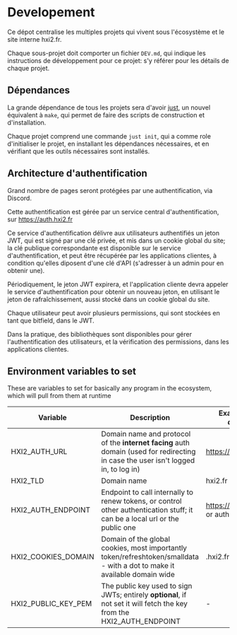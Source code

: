 # Developement

Ce dépot centralise les multiples projets qui vivent sous l'écosystème et le site interne hxi2.fr.

Chaque sous-projet doit comporter un fichier `DEV.md`, qui indique les instructions de développement pour ce projet: s'y référer pour les détails de chaque projet.

## Dépendances
La grande dépendance de tous les projets sera d'avoir [just](https://github.com/casey/just), un nouvel équivalent à `make`, qui permet de faire des scripts de construction et d'installation.

Chaque projet comprend une commande `just init`, qui a comme role d'initialiser le projet, en installant les dépendances nécessaires, et en vérifiant que les outils nécessaires sont installés.

## Architecture d'authentification

Grand nombre de pages seront protégées par une authentification, via Discord.

Cette authentification est gérée par un service central d'authentification, sur https://auth.hxi2.fr

Ce service d'authentification délivre aux utilisateurs authentifiés un jeton JWT, qui est signé par une clé privée, et mis dans un cookie global du site; la clé publique correspondante est disponible sur le service d'authentification, et peut être récupérée par les applications clientes, à condition qu'elles diposent d'une clé d'API (s'adresser à un admin pour en obtenir une).

Périodiquement, le jeton JWT expirera, et l'application cliente devra appeler le service d'authentification pour obtenir un nouveau jeton, en utilisant le jeton de rafraîchissement, aussi stocké dans un cookie global du site.

Chaque utilisateur peut avoir plusieurs permissions, qui sont stockées en tant que bitfield, dans le JWT.

Dans la pratique, des bibliothèques sont disponibles pour gérer l'authentification des utilisateurs, et la vérification des permissions, dans les applications clientes.

## Environment variables to set

These are variables to set for basically any program in the ecosystem, which will pull from them at runtime

| Variable            | Description                                                                                                                        | Example (_not default_)             |
| ------------------- | ---------------------------------------------------------------------------------------------------------------------------------- | ----------------------------------- |
| HXI2_AUTH_URL       | Domain name and protocol of the **internet facing** auth domain (used for redirecting in case the user isn't logged in, to log in) | https://auth.hxi2.com               |
| HXI2_TLD            | Domain name                                                                                                                        | hxi2.fr                             |
| HXI2_AUTH_ENDPOINT  | Endpoint to call internally to renew tokens, or control other authentication stuff; it can be a local url or the public one        | https://auth.hxi2.com or auth:42001 |
| HXI2_COOKIES_DOMAIN | Domain of the global cookies, most importantly token/refreshtoken/smalldata - with a dot to make it available domain wide          | .hxi2.fr                            |
| HXI2_PUBLIC_KEY_PEM | The public key used to sign JWTs; entirely **optional**, if not set it will fetch the key from the HXI2_AUTH_ENDPOINT              | -                                   |
